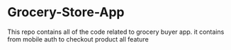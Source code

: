 # Grocery-Store-App
This repo contains all of the code related to grocery buyer app. it contains from mobile auth to checkout product all feature
